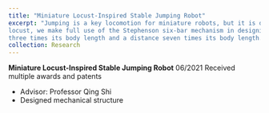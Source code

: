 ```yaml
---
title: "Miniature Locust-Inspired Stable Jumping Robot"
excerpt: "Jumping is a key locomotion for miniature robots, but it is difficult for a robot to jump a long distance without flipping. To solve this problem, we develop a miniature locust-inspired jumping robot, which has a body length of 10 cm and weight of 60 g. On the basis of the extracted skeletal muscle movement of a
locust, we make full use of the Stephenson six-bar mechanism in designing a jumping leg to achieve power amplification. Moreover, we carry out a two-step optimization of the mechanism parameters to achieve high jumping energy (first step) through optimizing the storage and dissipation of energy and then high jumping stability (second step) through optimizing the force characteristics. A series of experimental tests show that the robot can jump to a height
three times its body length and a distance seven times its body length. Remarkably, the jumping height and distance relative to the body length of our jumper exceeds that of other robots with stable mechanisms by 30% and 33%, respectively. Meanwhile, our robot has a high degree of stability, which allows it to maintain a proper aerial orientation without flipping.<br/><img src='/images/Jump.png'>"
collection: Research
---
```


**Miniature Locust-Inspired Stable Jumping Robot** 06/2021
Received multiple awards and patents
* Advisor: Professor Qing Shi
* Designed mechanical structure
